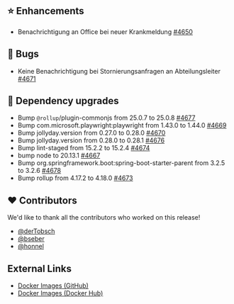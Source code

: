 ## ⭐ Enhancements

- Benachrichtigung an Office bei neuer Krankmeldung [#4650](https://github.com/urlaubsverwaltung/urlaubsverwaltung/issues/4650)

## 🐞 Bugs

- Keine Benachrichtigung bei Stornierungsanfragen an Abteilungsleiter [#4671](https://github.com/urlaubsverwaltung/urlaubsverwaltung/issues/4671)

## 🔨 Dependency upgrades

- Bump `@rollup`/plugin-commonjs from 25.0.7 to 25.0.8 [#4677](https://github.com/urlaubsverwaltung/urlaubsverwaltung/pull/4677)
- Bump com.microsoft.playwright:playwright from 1.43.0 to 1.44.0 [#4669](https://github.com/urlaubsverwaltung/urlaubsverwaltung/pull/4669)
- Bump jollyday.version from 0.27.0 to 0.28.0 [#4670](https://github.com/urlaubsverwaltung/urlaubsverwaltung/pull/4670)
- Bump jollyday.version from 0.28.0 to 0.28.1 [#4676](https://github.com/urlaubsverwaltung/urlaubsverwaltung/pull/4676)
- Bump lint-staged from 15.2.2 to 15.2.4 [#4674](https://github.com/urlaubsverwaltung/urlaubsverwaltung/pull/4674)
- bump node to 20.13.1 [#4667](https://github.com/urlaubsverwaltung/urlaubsverwaltung/pull/4667)
- Bump org.springframework.boot:spring-boot-starter-parent from 3.2.5 to 3.2.6 [#4678](https://github.com/urlaubsverwaltung/urlaubsverwaltung/pull/4678)
- Bump rollup from 4.17.2 to 4.18.0 [#4673](https://github.com/urlaubsverwaltung/urlaubsverwaltung/pull/4673)

## ❤️ Contributors

We'd like to thank all the contributors who worked on this release!

- [@derTobsch](https://github.com/derTobsch)
- [@bseber](https://github.com/bseber)
- [@honnel](https://github.com/honnel)
## External Links

- [Docker Images (GitHub)](https://github.com/urlaubsverwaltung/urlaubsverwaltung/pkgs/container/urlaubsverwaltung%2Furlaubsverwaltung)
- [Docker Images (Docker Hub)](https://hub.docker.com/r/urlaubsverwaltung/urlaubsverwaltung)
